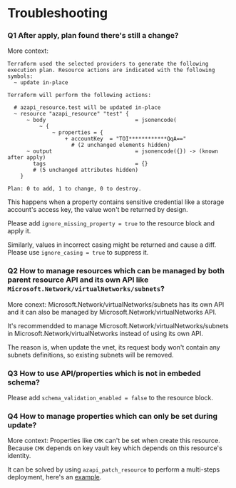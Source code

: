 # Troubleshooting

### Q1 After apply, plan found there's still a change?

More context:
```
Terraform used the selected providers to generate the following execution plan. Resource actions are indicated with the following symbols:
  ~ update in-place

Terraform will perform the following actions:

  # azapi_resource.test will be updated in-place
  ~ resource "azapi_resource" "test" {
      ~ body                            = jsonencode(
          ~ {
              ~ properties = {
                  + accountKey  = "TOI************QqA=="
                    # (2 unchanged elements hidden)
      ~ output                          = jsonencode({}) -> (known after apply)
        tags                            = {}
        # (5 unchanged attributes hidden)
    }

Plan: 0 to add, 1 to change, 0 to destroy.
```

This happens when a property contains sensitive credential like a storage account's access key, the value won't be returned by design. 

Please add `ignore_missing_property = true` to the resource block and apply it.

Similarly, values in incorrect casing might be returned and cause a diff. Please use `ignore_casing = true` to suppress it.

### Q2 How to manage resources which can be managed by both parent resource API and its own API like `Microsoft.Network/virtualNetworks/subnets`?

More conext: Microsoft.Network/virtualNetworks/subnets has its own API and it can also be managed by Microsoft.Network/virtualNetworks API.

It's recommendded to manage Microsoft.Network/virtualNetworks/subnets in Microsoft.Network/virtualNetworks instead of using its own API.

The reason is, when update the vnet, its request body won't contain any subnets definitions, so existing subnets will be removed.


### Q3 How to use API/properties which is not in embeded schema?

Please add `schema_validation_enabled = false` to the resource block.


### Q4 How to manage properties which can only be set during update?

More context: Properties like `CMK` can't be set when create this resource. Because `CMK` depends on key vault key which depends on this resource's identity.

It can be solved by using `azapi_patch_resource` to perform a multi-steps deployment, here's an [example](https://github.com/Azure/terraform-provider-azapi/tree/main/examples/Microsoft.ServiceBus/ServiceBusNamespace-CMK/main.tf).